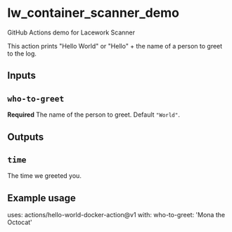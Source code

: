 # lw_container_scanner_demo
GitHub Actions demo for Lacework Scanner
  
This action prints "Hello World" or "Hello" + the name of a person to greet to the log.
  
## Inputs

## `who-to-greet`

**Required** The name of the person to greet. Default `"World"`.

## Outputs

## `time`

The time we greeted you.

## Example usage

uses: actions/hello-world-docker-action@v1
with:
  who-to-greet: 'Mona the Octocat'
